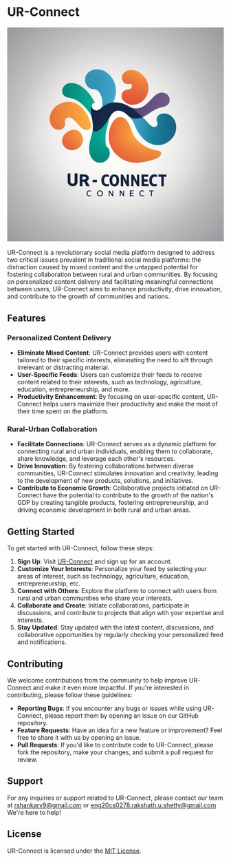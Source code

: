 # UR-Connect

![logo.pg](https://github.com/Rakshath66/urconnect/blob/master/public/logo.png)

UR-Connect is a revolutionary social media platform designed to address two critical issues prevalent in traditional social media platforms: the distraction caused by mixed content and the untapped potential for fostering collaboration between rural and urban communities. By focusing on personalized content delivery and facilitating meaningful connections between users, UR-Connect aims to enhance productivity, drive innovation, and contribute to the growth of communities and nations.

## Features

### Personalized Content Delivery

- **Eliminate Mixed Content**: UR-Connect provides users with content tailored to their specific interests, eliminating the need to sift through irrelevant or distracting material.
- **User-Specific Feeds**: Users can customize their feeds to receive content related to their interests, such as technology, agriculture, education, entrepreneurship, and more.
- **Productivity Enhancement**: By focusing on user-specific content, UR-Connect helps users maximize their productivity and make the most of their time spent on the platform.

### Rural-Urban Collaboration

- **Facilitate Connections**: UR-Connect serves as a dynamic platform for connecting rural and urban individuals, enabling them to collaborate, share knowledge, and leverage each other's resources.
- **Drive Innovation**: By fostering collaborations between diverse communities, UR-Connect stimulates innovation and creativity, leading to the development of new products, solutions, and initiatives.
- **Contribute to Economic Growth**: Collaborative projects initiated on UR-Connect have the potential to contribute to the growth of the nation's GDP by creating tangible products, fostering entrepreneurship, and driving economic development in both rural and urban areas.

## Getting Started

To get started with UR-Connect, follow these steps:

1. **Sign Up**: Visit [UR-Connect](https://www.ur-connect.com) and sign up for an account.
2. **Customize Your Interests**: Personalize your feed by selecting your areas of interest, such as technology, agriculture, education, entrepreneurship, etc.
3. **Connect with Others**: Explore the platform to connect with users from rural and urban communities who share your interests.
4. **Collaborate and Create**: Initiate collaborations, participate in discussions, and contribute to projects that align with your expertise and interests.
5. **Stay Updated**: Stay updated with the latest content, discussions, and collaborative opportunities by regularly checking your personalized feed and notifications.

## Contributing

We welcome contributions from the community to help improve UR-Connect and make it even more impactful. If you're interested in contributing, please follow these guidelines:

- **Reporting Bugs**: If you encounter any bugs or issues while using UR-Connect, please report them by opening an issue on our GitHub repository.
- **Feature Requests**: Have an idea for a new feature or improvement? Feel free to share it with us by opening an issue.
- **Pull Requests**: If you'd like to contribute code to UR-Connect, please fork the repository, make your changes, and submit a pull request for review.

## Support

For any inquiries or support related to UR-Connect, please contact our team at [rshankarv9@gmail.com](rshankarv9@gmail.com) or [eng20cs0278.rakshath.u.shetty@gmail.com](eng20cs0278.rakshath.u.shetty@gmail.com) We're here to help!

## License

UR-Connect is licensed under the [MIT License](LICENSE).
